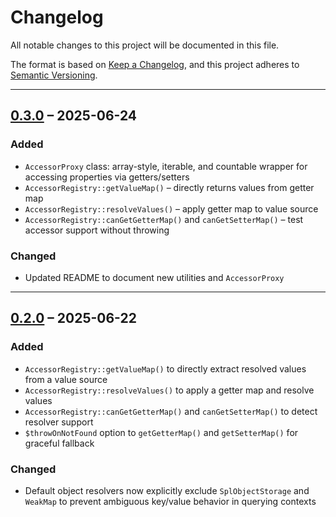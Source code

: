 # Changelog

All notable changes to this project will be documented in this file.

The format is based on [Keep a Changelog](https://keepachangelog.com/en/1.0.0/),
and this project adheres to [Semantic Versioning](https://semver.org/spec/v2.0.0.html).

---

## [0.3.0] – 2025-06-24

### Added
- `AccessorProxy` class: array-style, iterable, and countable wrapper for accessing properties via getters/setters
- `AccessorRegistry::getValueMap()` – directly returns values from getter map
- `AccessorRegistry::resolveValues()` – apply getter map to value source
- `AccessorRegistry::canGetGetterMap()` and `canGetSetterMap()` – test accessor support without throwing

### Changed
- Updated README to document new utilities and `AccessorProxy`

[0.3.0]: https://github.com/nandan108/prop-access/compare/v0.2.0...v0.3.0

---

## [0.2.0] – 2025-06-22
### Added
- `AccessorRegistry::getValueMap()` to directly extract resolved values from a value source
- `AccessorRegistry::resolveValues()` to apply a getter map and resolve values
- `AccessorRegistry::canGetGetterMap()` and `canGetSetterMap()` to detect resolver support
- `$throwOnNotFound` option to `getGetterMap()` and `getSetterMap()` for graceful fallback

### Changed
- Default object resolvers now explicitly exclude `SplObjectStorage` and `WeakMap` to prevent ambiguous key/value behavior in querying contexts

[0.2.0]: https://github.com/nandan108/prop-access/compare/v0.1.1...v0.2.0
